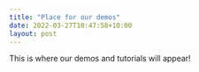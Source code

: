 ```yaml
---
title: "Place for our demos"
date: 2022-03-27T10:47:58+10:00
layout: post
---
```


This is where our demos and tutorials will appear!
